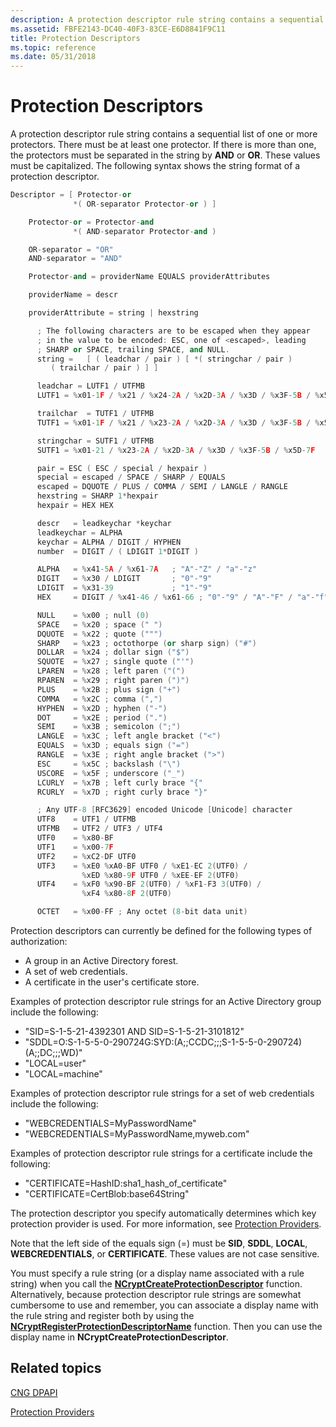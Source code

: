 ```yaml
---
description: A protection descriptor rule string contains a sequential list of one or more protectors.
ms.assetid: FBFE2143-DC40-40F3-83CE-E6D8841F9C11
title: Protection Descriptors
ms.topic: reference
ms.date: 05/31/2018
---
```


# Protection Descriptors

A protection descriptor rule string contains a sequential list of one or more protectors. There must be at least one protector. If there is more than one, the protectors must be separated in the string by **AND** or **OR**. These values must be capitalized. The following syntax shows the string format of a protection descriptor.


```C++
Descriptor = [ Protector-or
              *( OR-separator Protector-or ) ]

    Protector-or = Protector-and
              *( AND-separator Protector-and )

    OR-separator = "OR"
    AND-separator = "AND"

    Protector-and = providerName EQUALS providerAttributes

    providerName = descr

    providerAttribute = string | hexstring

      ; The following characters are to be escaped when they appear
      ; in the value to be encoded: ESC, one of <escaped>, leading
      ; SHARP or SPACE, trailing SPACE, and NULL.
      string =   [ ( leadchar / pair ) [ *( stringchar / pair )
         ( trailchar / pair ) ] ]

      leadchar = LUTF1 / UTFMB
      LUTF1 = %x01-1F / %x21 / %x24-2A / %x2D-3A / %x3D / %x3F-5B / %x5D-7F

      trailchar  = TUTF1 / UTFMB
      TUTF1 = %x01-1F / %x21 / %x23-2A / %x2D-3A / %x3D / %x3F-5B / %x5D-7F

      stringchar = SUTF1 / UTFMB
      SUTF1 = %x01-21 / %x23-2A / %x2D-3A / %x3D / %x3F-5B / %x5D-7F

      pair = ESC ( ESC / special / hexpair )
      special = escaped / SPACE / SHARP / EQUALS
      escaped = DQUOTE / PLUS / COMMA / SEMI / LANGLE / RANGLE
      hexstring = SHARP 1*hexpair
      hexpair = HEX HEX

      descr   = leadkeychar *keychar
      leadkeychar = ALPHA
      keychar = ALPHA / DIGIT / HYPHEN
      number  = DIGIT / ( LDIGIT 1*DIGIT )

      ALPHA   = %x41-5A / %x61-7A   ; "A"-"Z" / "a"-"z"
      DIGIT   = %x30 / LDIGIT       ; "0"-"9"
      LDIGIT  = %x31-39             ; "1"-"9"
      HEX     = DIGIT / %x41-46 / %x61-66 ; "0"-"9" / "A"-"F" / "a"-"f"

      NULL    = %x00 ; null (0)
      SPACE   = %x20 ; space (" ")
      DQUOTE  = %x22 ; quote (""")
      SHARP   = %x23 ; octothorpe (or sharp sign) ("#")
      DOLLAR  = %x24 ; dollar sign ("$")
      SQUOTE  = %x27 ; single quote ("'")
      LPAREN  = %x28 ; left paren ("(")
      RPAREN  = %x29 ; right paren (")")
      PLUS    = %x2B ; plus sign ("+")
      COMMA   = %x2C ; comma (",")
      HYPHEN  = %x2D ; hyphen ("-")
      DOT     = %x2E ; period (".")
      SEMI    = %x3B ; semicolon (";")
      LANGLE  = %x3C ; left angle bracket ("<")
      EQUALS  = %x3D ; equals sign ("=")
      RANGLE  = %x3E ; right angle bracket (">")
      ESC     = %x5C ; backslash ("\")
      USCORE  = %x5F ; underscore ("_")
      LCURLY  = %x7B ; left curly brace "{"
      RCURLY  = %x7D ; right curly brace "}"

      ; Any UTF-8 [RFC3629] encoded Unicode [Unicode] character
      UTF8    = UTF1 / UTFMB
      UTFMB   = UTF2 / UTF3 / UTF4
      UTF0    = %x80-BF
      UTF1    = %x00-7F
      UTF2    = %xC2-DF UTF0
      UTF3    = %xE0 %xA0-BF UTF0 / %xE1-EC 2(UTF0) /
                %xED %x80-9F UTF0 / %xEE-EF 2(UTF0)
      UTF4    = %xF0 %x90-BF 2(UTF0) / %xF1-F3 3(UTF0) /
                %xF4 %x80-8F 2(UTF0)

      OCTET   = %x00-FF ; Any octet (8-bit data unit)
```



Protection descriptors can currently be defined for the following types of authorization:

-   A group in an Active Directory forest.
-   A set of web credentials.
-   A certificate in the user's certificate store.

Examples of protection descriptor rule strings for an Active Directory group include the following:

-   "SID=S-1-5-21-4392301 AND SID=S-1-5-21-3101812"
-   "SDDL=O:S-1-5-5-0-290724G:SYD:(A;;CCDC;;;S-1-5-5-0-290724)(A;;DC;;;WD)"
-   "LOCAL=user"
-   "LOCAL=machine"

Examples of protection descriptor rule strings for a set of web credentials include the following:

-   "WEBCREDENTIALS=MyPasswordName"
-   "WEBCREDENTIALS=MyPasswordName,myweb.com"

Examples of protection descriptor rule strings for a certificate include the following:

-   "CERTIFICATE=HashID:sha1\_hash\_of\_certificate"
-   "CERTIFICATE=CertBlob:base64String"

The protection descriptor you specify automatically determines which key protection provider is used. For more information, see [Protection Providers](protection-providers.md).

Note that the left side of the equals sign (=) must be **SID**, **SDDL**, **LOCAL**, **WEBCREDENTIALS**, or **CERTIFICATE**. These values are not case sensitive.

You must specify a rule string (or a display name associated with a rule string) when you call the [**NCryptCreateProtectionDescriptor**](/windows/desktop/api/NCryptprotect/nf-ncryptprotect-ncryptcreateprotectiondescriptor) function. Alternatively, because protection descriptor rule strings are somewhat cumbersome to use and remember, you can associate a display name with the rule string and register both by using the [**NCryptRegisterProtectionDescriptorName**](/windows/desktop/api/NCryptprotect/nf-ncryptprotect-ncryptregisterprotectiondescriptorname) function. Then you can use the display name in **NCryptCreateProtectionDescriptor**.

## Related topics

<dl> <dt>

[CNG DPAPI](cng-dpapi.md)
</dt> <dt>

[Protection Providers](protection-providers.md)
</dt> </dl>

 

 



